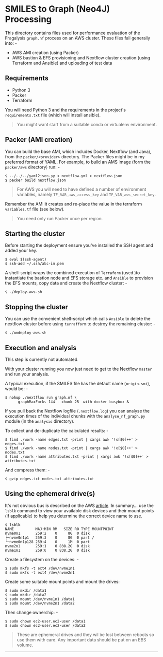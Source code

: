 # SMILES to Graph (Neo4J) Processing
This directory contains files used for performance evaluation of
the Fragalysis `graph.nf` process on an AWS cluster. These files
fall generally into: -

-   AWS AMI creation (using Packer)
-   AWS bastion & EFS provisioning and Nextflow cluster creation
    (using Terraform and Ansible) and uploading of test data

## Requirements
-   Python 3
-   Packer
-   Terraform

You will need Python 3 and the requirements in the project's
`requirements.txt` file (which will install ansible).

>   You might want start from a suitable conda or virtualenv environment.

## Packer (AMI creation)
You can build the base AMI, which includes Docker, Nextflow (and Java),
from the `packer/<provider>` directory. The Packer files might be in
my preferred format of YAML. For example, to build an AMS image (form the
`packer/aws` directory) run: -

    $ ../../../yaml2json.py < nextflow.yml > nextflow.json
    $ packer build nextflow.json

>   For AWS you will need to have defined a number of environment variables,
    namely `TF_VAR_aws_access_key` and `TF_VAR_aws_secret_key`.

Remember the AMI it creates and re-place the value in the terraform
`variables.tf` file (see below).

>   You need only run Packer once per region. 

## Starting the cluster
Before starting the deployment ensure you've installed the SSH agent
and added your key.

    $ eval $(ssh-agent)
    $ ssh-add ~/.ssh/abc-im.pem
 
A shell-script wraps the combined execution of `Terraform` (used )to
instantiate the bastion node and EFS storage etc. and `Ansible` to provision
the EFS mounts, copy data and create the Nextflow cluster: -

    $ ./deploy-aws.sh

## Stopping the cluster
You can use the convenient shell-script which calls `Ansible` to delete the
nextflow cluster before using `terrafform` to destroy the remaining cluster: -

    $ ./undeploy-aws.sh

## Execution and analysis
This step is currently not automated.

With your cluster running you now just need to get to the Nextflow `master`
and run your analysis.

A typical execution, if the SMILES file has the default name (`origin.smi`),
would be: -

    $ nohup ./nextflow run graph.nf \
        --graphMaxForks 144 --chunk 25 -with-docker busybox &

If you pull back the Nextflow logfile (`.nextflow.log`) you can analyse
the execution times of the individual chunks with the `analyse_nf_graph.py`
module (in the `analysis` directory).

To collect and de-duplicate the calculated results: -

    $ find ./work -name edges.txt -print | xargs awk '!x[$0]++' > edges.txt
    $ find ./work -name nodes.txt -print | xargs awk '!x[$0]++' > nodes.txt
    $ find ./work -name attributes.txt -print | xargs awk '!x[$0]++' > attributes.txt

And compress them: -
    
    $ gzip edges.txt nodes.txt attributes.txt

## Using the ephemeral drive(s)
It's not obvious bus is described on the AWS [article]. In summary...
use the `lsblk` command to view your available disk devices and their mount
points (if applicable) to help you determine the correct device name to use.

    $ lsblk
    NAME          MAJ:MIN RM   SIZE RO TYPE MOUNTPOINT
    nvme0n1       259:2    0     8G  0 disk 
    ├─nvme0n1p1   259:3    0     8G  0 part /
    └─nvme0n1p128 259:4    0     1M  0 part 
    nvme2n1       259:1    0 838.2G  0 disk 
    nvme1n1       259:0    0 838.2G  0 disk 

Create a filesystem on the devices: -

    $ sudo mkfs -t ext4 /dev/nvme1n1
    $ sudo mkfs -t ext4 /dev/nvme2n1

Create some suitable mount points and mount the drives:

    $ sudo mkdir /data1
    $ sudo mkdir /data2
    $ sudo mount /dev/nvme1n1 /data1
    $ sudo mount /dev/nvme2n1 /data2
    
Then change ownership: -

    $ sudo chown ec2-user.ec2-user /data1
    $ sudo chown ec2-user.ec2-user /data2

>   These are ephemeral drives and they wil be lost between reboots
    so use them with care. Any important data should be put on an EBS
    volume.

---

[article]: https://docs.aws.amazon.com/AWSEC2/latest/UserGuide/ebs-using-volumes.html
